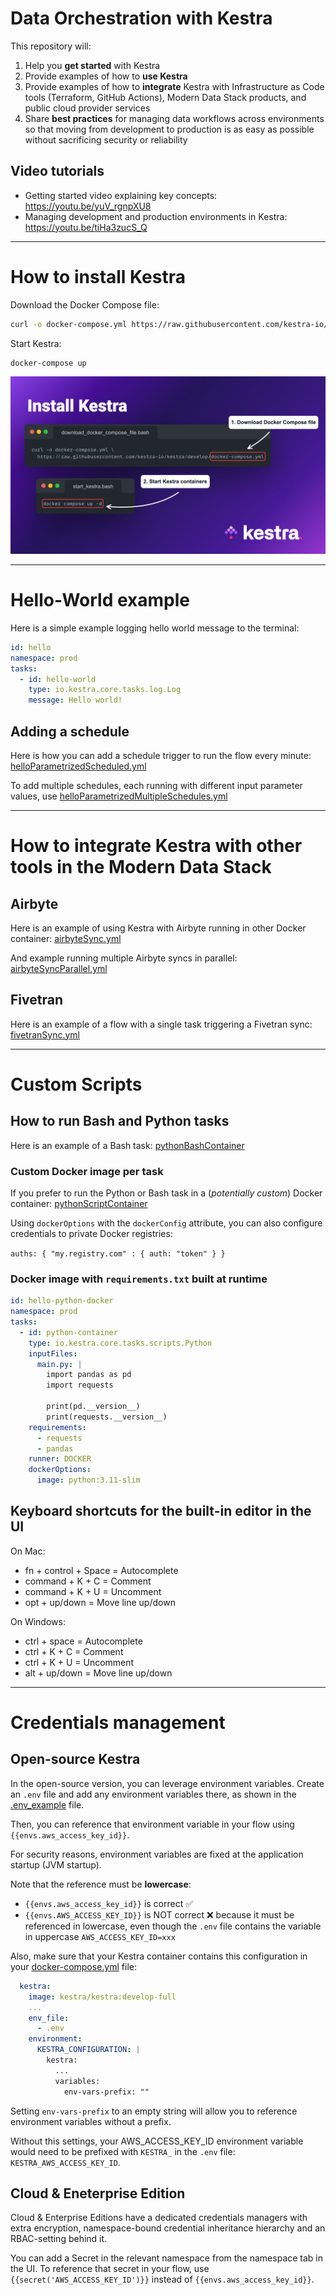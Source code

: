 # Data Orchestration with Kestra

This repository will:
1. Help you **get started** with Kestra
2. Provide examples of how to **use Kestra**
3. Provide examples of how to **integrate** Kestra with Infrastructure as Code tools (Terraform, GitHub Actions), Modern Data Stack products, and public cloud provider services
4. Share **best practices** for managing data workflows across environments so that moving from development to production is as easy as possible without sacrificing security or reliability

## Video tutorials

- Getting started video explaining key concepts: https://youtu.be/yuV_rgnpXU8
- Managing development and production environments in Kestra: https://youtu.be/tiHa3zucS_Q

---

# How to install Kestra

Download the Docker Compose file:

```sh
curl -o docker-compose.yml https://raw.githubusercontent.com/kestra-io/kestra/develop/docker-compose.yml
```

Start Kestra:

```sh
docker-compose up
```

![install.png](images/install.png)

---

# Hello-World example

Here is a simple example logging hello world message to the terminal:

```yaml
id: hello  
namespace: prod
tasks:
  - id: hello-world
    type: io.kestra.core.tasks.log.Log
    message: Hello world!
```

## Adding a schedule

Here is how you can add a schedule trigger to run the flow every minute: [helloParametrizedScheduled.yml](flows/helloParametrizedScheduled.yml)

To add multiple schedules, each running with different input parameter values, use [helloParametrizedMultipleSchedules.yml](flows/helloParametrizedSchedulesMultiple.yml)

---

# How to integrate Kestra with other tools in the Modern Data Stack 

## Airbyte

Here is an example of using Kestra with Airbyte running in other Docker container: [airbyteSync.yml](flows/airbyteSync.yml)

And example running multiple Airbyte syncs in parallel: [airbyteSyncParallel.yml](flows/airbyteSyncParallel.yml) 

## Fivetran

Here is an example of a flow with a single task triggering a Fivetran sync: [fivetranSync.yml](flows/fivetranSync.yml)

---


# Custom Scripts

## How to run Bash and Python tasks

Here is an example of a Bash task: [pythonBashContainer](flows/pythonBashContainer.yml)


### Custom Docker image per task 

If you prefer to run the Python or Bash task in a (_potentially custom_) Docker container: [pythonScriptContainer](flows/pythonScriptContainer.yml)

Using `dockerOptions` with the `dockerConfig` attribute, you can also configure credentials to private Docker registries:

`auths: { "my.registry.com" : { auth: "token" } }`


### Docker image with `requirements.txt` built at runtime 


```yaml
id: hello-python-docker
namespace: prod
tasks:
  - id: python-container
    type: io.kestra.core.tasks.scripts.Python
    inputFiles:
      main.py: |
        import pandas as pd
        import requests
        
        print(pd.__version__)
        print(requests.__version__)
    requirements:
      - requests
      - pandas
    runner: DOCKER
    dockerOptions:
      image: python:3.11-slim
```


## Keyboard shortcuts for the built-in editor in the UI

On Mac:
- fn + control + Space = Autocomplete
- command + K + C = Comment
- command + K + U = Uncomment
- opt + up/down = Move line up/down

On Windows:
- ctrl + space = Autocomplete
- ctrl + K + C = Comment
- ctrl + K + U = Uncomment
- alt + up/down = Move line up/down

---

# Credentials management

## Open-source Kestra

In the open-source version, you can leverage environment variables. 
Create an `.env` file and add any environment variables there, as shown in the [.env_example](.env_example) file.

Then, you can reference that environment variable in your flow using ``{{envs.aws_access_key_id}}``. 

For security reasons, environment variables are fixed at the application startup (JVM startup).

Note that the reference must be **lowercase**:
- ``{{envs.aws_access_key_id}}`` is correct ✅ 
- ``{{envs.AWS_ACCESS_KEY_ID}}`` is NOT correct ❌ because it must be referenced in lowercase, even though the ``.env`` file contains the variable in uppercase ``AWS_ACCESS_KEY_ID=xxx``

Also, make sure that your Kestra container contains this configuration in your [docker-compose.yml](docker-compose.yml) file:

```yaml
  kestra:
    image: kestra/kestra:develop-full
    ...
    env_file:
      - .env
    environment:
      KESTRA_CONFIGURATION: |
        kestra:
          ...
          variables:
            env-vars-prefix: ""
```

Setting `env-vars-prefix` to an empty string will allow you to reference environment variables without a prefix.

Without this settings, your AWS_ACCESS_KEY_ID environment variable would need to be prefixed with `KESTRA_` in the `.env` file: ``KESTRA_AWS_ACCESS_KEY_ID``.

## Cloud & Eneterprise Edition

Cloud & Enterprise Editions have a dedicated credentials managers with extra encryption, namespace-bound credential inheritance hierarchy and an RBAC-setting behind it.

You can add a Secret in the relevant namespace from the namespace tab in the UI. To reference that secret in your flow, use ``{{secret('AWS_ACCESS_KEY_ID')}}`` instead of ``{{envs.aws_access_key_id}}``.  

